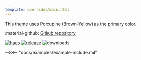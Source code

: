 ```yaml
---
template: overrides/main.html
---
```


This theme uses Porcupine (Brown-Yellow) as the primary color.

:material-github: [Github repository][m3-theme-github-url]

[![hacs][hacs-badge]][hacs-url]
[![release][release-badge]][release-url]
![downloads][downloads-badge]

--8<-- "docs/examples/example-include.md"

<!--- References to pictures... -->

[M3 Example Light]: ../assets/screenshots/m3-example-d03-light.png
[M3 Example Dark]: ../assets/screenshots/m3-example-d03-dark.png

[M3 Palettes]: ../assets/screenshots/m3-theme-d03-palettes.png
[M3 Surfaces]: ../assets/screenshots/m3-theme-d03-surfaces.png
[M3 Light]: ../assets/screenshots/m3-theme-d03-light.png
[M3 Dark]: ../assets/screenshots/m3-theme-d03-dark.png

<!--- References to external links... -->

[sak-example-12-url]: https://swiss-army-knife.docs.amoebelabs.com/examples/example-12/
[m3-theme-github-url]: https://github.com/AmoebeLabs/HA-Theme_M3-D03-Porcupine

<!-- Badges -->

[hacs-url]: https://github.com/hacs/default
[hacs-badge]: https://img.shields.io/badge/HACS-Default-41BDF5.svg?style=for-the-badge
[release-badge]: https://img.shields.io/github/v/release/AmoebeLabs/HA-Theme_M3-D03-Porcupine?style=for-the-badge
[downloads-badge]: https://img.shields.io/github/downloads/AmoebeLabs/HA-Theme_M3-D03-Porcupine/total?style=for-the-badge


<!-- References -->

[home-assistant]: https://www.home-assistant.io/
[home-assitant-theme-docs]: https://www.home-assistant.io/integrations/frontend/#defining-themes
[hacs]: https://hacs.xyz
[release-url]: https://github.com/AmoebeLabs/HA-Theme_M3-D03-Porcupine/releases
[sak-docs-url]: https://swiss-army-knife.docs.amoebelabs.com/